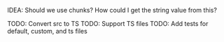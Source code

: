 IDEA: Should we use chunks? How could I get the string value from this?

TODO: Convert src to TS
TODO: Support TS files
TODO: Add tests for default, custom, and ts files
